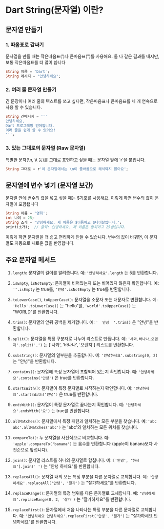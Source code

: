 # Dart String(문자열) 이란? 

## 문자열 만들기

### 1. 따옴표로 감싸기
문자열을 만들 때는 작은따옴표(')나 큰따옴표(")를 사용해요. 둘 다 같은 결과를 내지만, 보통 작은따옴표를 더 많이 씁니다

```dart
String 이름 = 'Dart';
String 메시지 = "안녕하세요";
```

### 2. 여러 줄 문자열 만들기
긴 문장이나 여러 줄의 텍스트를 쓰고 싶다면, 작은따옴표나 큰따옴표를 세 개 연속으로 사용 할 수 있습니다.

```dart
String 긴메시지 = '''
안녕하세요,
Dart 프로그래밍 언어입니다.
여러 줄을 쉽게 쓸 수 있어요!
''';
```

### 3. 있는 그대로의 문자열 (Raw 문자열)
특별한 문자(\n, \t 등)를 그대로 표현하고 싶을 때는 문자열 앞에 'r'을 붙입니다.

```dart
String 그대로 = r'이 문자열에서는 \n이 줄바꿈으로 해석되지 않아요';
```

## 문자열에 변수 넣기 (문자열 보간)
문자열 안에 변수의 값을 넣고 싶을 때는 $기호를 사용해요. 이렇게 하면 변수의 값이 문자열에 포함됍니다

```dart
String 이름 = '영희';
int 나이 = 25;
String 소개 = '안녕하세요, 제 이름은 $이름이고 $나이살입니다.';
print(소개);  // 출력: 안녕하세요, 제 이름은 영희이고 25살입니다.
```

이렇게 하면 문자열을 더 쉽고 편리하게 만들 수 있습니다. 변수의 값이 바뀌면, 이 문자열도 자동으로 새로운 값을 반영합니다.

## 주요 문자열 메서드

1. `length`: 문자열의 길이를 알려줍니다.
   예: `'안녕하세요'.length` 는 5를 반환합니다.

2. `isEmpty`, `isNotEmpty`: 문자열이 비어있는지 또는 비어있지 않은지 확인합니다.
   예: `''.isEmpty` 는 true를, `'안녕'.isNotEmpty` 는 true를 반환합니다.

3. `toLowerCase()`, `toUpperCase()`: 문자열을 소문자 또는 대문자로 변환합니다.
   예: `'Hello'.toLowerCase()` 는 "hello"를, `'world'.toUpperCase()` 는 "WORLD"를 반환합니다.

4. `trim()`: 문자열의 앞뒤 공백을 제거합니다.
   예: `'  안녕  '.trim()` 은 "안녕"을 반환합니다.

5. `split()`: 문자열을 특정 구분자로 나누어 리스트로 만듭니다.
   예: `'사과,바나나,오렌지'.split(',')` 는 ['사과', '바나나', '오렌지'] 리스트를 반환합니다.

6. `substring()`: 문자열의 일부분을 추출합니다.
   예: `'안녕하세요'.substring(0, 2)` 는 "안녕"을 반환합니다.

7. `contains()`: 문자열에 특정 문자열이 포함되어 있는지 확인합니다.
   예: `'안녕하세요'.contains('안녕')` 은 true를 반환합니다.

8. `startsWith()`: 문자열이 특정 문자열로 시작하는지 확인합니다.
   예: `'안녕하세요'.startsWith('안녕')` 은 true를 반환합니다.

9. `endsWith()`: 문자열이 특정 문자열로 끝나는지 확인합니다.
   예: `'안녕하세요'.endsWith('요')` 는 true를 반환합니다.

10. `allMatches()`: 문자열에서 특정 패턴과 일치하는 모든 부분을 찾습니다.
    예: `'abc abc'.allMatches('abc')` 는 'abc'와 일치하는 모든 위치를 찾습니다.

11. `compareTo()`: 두 문자열을 사전식으로 비교합니다.
    예: `'apple'.compareTo('banana')` 는 음수를 반환합니다 (apple이 banana보다 사전순으로 앞섭니다).

12. `join()`: 문자열 리스트를 하나의 문자열로 합칩니다.
    예: `['안녕', '하세요'].join(' ')` 는 "안녕 하세요"를 반환합니다.

13. `replaceAll()`: 문자열 내의 모든 특정 부분을 다른 문자열로 교체합니다.
    예: `'안녕하세요'.replaceAll('안녕', '잘가')` 는 "잘가하세요"를 반환합니다.

14. `replaceRange()`: 문자열의 특정 범위를 다른 문자열로 교체합니다.
    예: `'안녕하세요'.replaceRange(0, 2, '잘가')` 는 "잘가하세요"를 반환합니다.

15. `replaceFirst()`: 문자열에서 처음 나타나는 특정 부분을 다른 문자열로 교체합니다.
    예: `'안녕하세요 안녕하세요'.replaceFirst('안녕', '잘가')` 는 "잘가하세요 안녕하세요"를 반환합니다.
